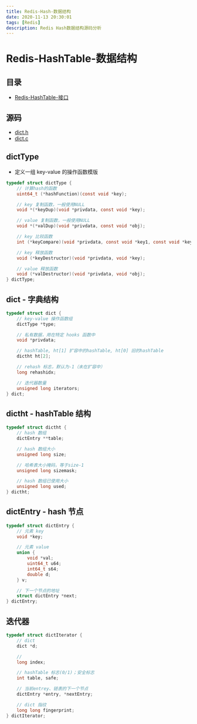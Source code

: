```yaml
---
title: Redis-Hash-数据结构
date: 2020-11-13 20:30:01
tags: [Redis]
description: Redis Hash数据结构源码分析
---
```


# Redis-HashTable-数据结构

## 目录

- [Redis-HashTable-接口](https://lrtz-v.github.io/2020/11/13/Redis-HashTable-Api/)

## 源码

- [dict.h](https://github.com/redis/redis/blob/unstable/src/dict.h)
- [dict.c](https://github.com/redis/redis/blob/unstable/src/dict.c)

## dictType

- 定义一组 key-value 的操作函数模版

```c
typedef struct dictType {
    // 计算hash的函数
    uint64_t (*hashFunction)(const void *key);

    // key 复制函数，一般使用NULL
    void *(*keyDup)(void *privdata, const void *key);

    // value 复制函数，一般使用NULL
    void *(*valDup)(void *privdata, const void *obj);

    // key 比较函数
    int (*keyCompare)(void *privdata, const void *key1, const void *key2);

    // key 释放函数
    void (*keyDestructor)(void *privdata, void *key);

    // value 释放函数
    void (*valDestructor)(void *privdata, void *obj);
} dictType;
```

## dict - 字典结构

```c
typedef struct dict {
    // key-value 操作函数组
    dictType *type;

    // 私有数据，用在特定 hooks 函数中
    void *privdata;

    // hashTable, ht[1] 扩容中的hashTable, ht[0] 旧的hashTable
    dictht ht[2];

    // rehash 标志，默认为-1（未在扩容中）
    long rehashidx;

    // 迭代器数量
    unsigned long iterators;
} dict;
```

## dictht - hashTable 结构

```c
typedef struct dictht {
    // hash 数组
    dictEntry **table;

    // hash 数组大小
    unsigned long size;

    // 哈希表大小掩码，等于size-1
    unsigned long sizemask;

    // hash 数组已使用大小
    unsigned long used;
} dictht;
```

## dictEntry - hash 节点

```c
typedef struct dictEntry {
    // 元素 key
    void *key;

    // 元素 value
    union {
        void *val;
        uint64_t u64;
        int64_t s64;
        double d;
    } v;

    // 下一个节点的地址
    struct dictEntry *next;
} dictEntry;
```

## 迭代器

```c
typedef struct dictIterator {
    // dict
    dict *d;

    //
    long index;

    // hashTable 标志(0/1)；安全标志
    int table, safe;

    // 当前entrey、链表的下一个节点
    dictEntry *entry, *nextEntry;

    // dict 指纹
    long long fingerprint;
} dictIterator;
```
